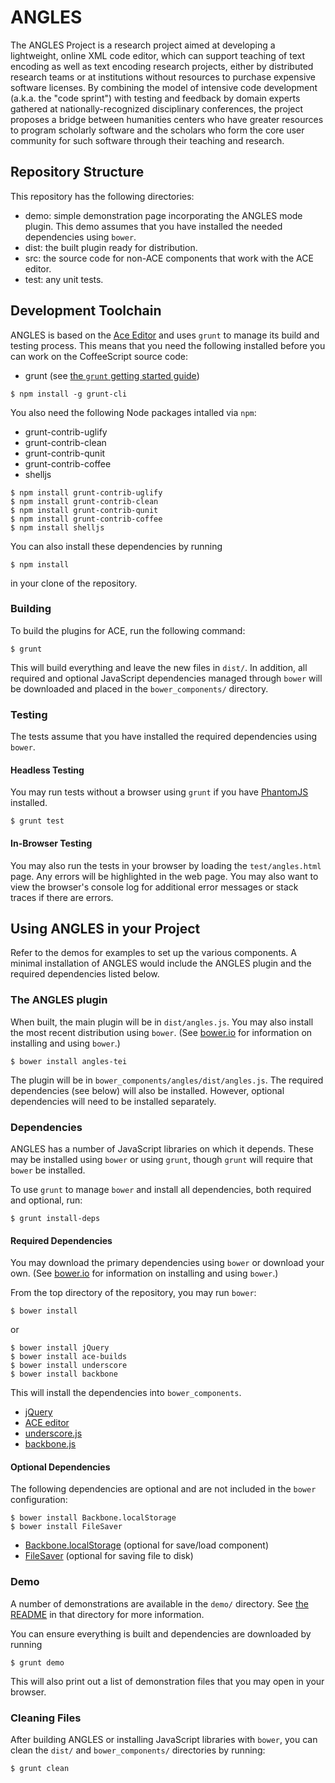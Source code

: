 # ANGLES

The ANGLES Project is a research project aimed at developing a 
lightweight, online XML code editor, which can support teaching of 
text encoding as well as text encoding research projects, either by 
distributed research teams or at institutions without resources to 
purchase expensive software licenses. By combining the model of 
intensive code development (a.k.a. the "code sprint") with testing 
and feedback by domain experts gathered at nationally-recognized 
disciplinary conferences, the project proposes a bridge between 
humanities centers who have greater resources to program scholarly 
software and the scholars who form the core user community for such 
software through their teaching and research.

## Repository Structure

This repository has the following directories:

* demo: simple demonstration page incorporating the ANGLES mode plugin. This demo assumes that you have installed the needed dependencies using `bower`.
* dist: the built plugin ready for distribution.
* src: the source code for non-ACE components that work with the ACE editor.
* test: any unit tests.

## Development Toolchain

ANGLES is based on the [Ace Editor](http://ace.ajax.org/) and uses `grunt`
to manage its build and testing process. This means that
you need the following installed before you can work on the CoffeeScript
source code:

* grunt (see [the `grunt` getting started guide](http://gruntjs.com/getting-started))

```
$ npm install -g grunt-cli
```

You also need the following Node packages intalled via `npm`:

* grunt-contrib-uglify
* grunt-contrib-clean
* grunt-contrib-qunit
* grunt-contrib-coffee
* shelljs

```
$ npm install grunt-contrib-uglify
$ npm install grunt-contrib-clean
$ npm install grunt-contrib-qunit
$ npm install grunt-contrib-coffee
$ npm install shelljs
```

You can also install these dependencies by running

```
$ npm install
```

in your clone of the repository.

### Building

To build the plugins for ACE, run the following command:

```
$ grunt
```

This will build everything and leave the new files in `dist/`. In addition, all required and optional JavaScript dependencies managed through `bower` will be downloaded and placed in the `bower_components/` directory.

### Testing

The tests assume that you have installed the required dependencies using `bower`.

#### Headless Testing

You may run tests without a browser using `grunt` if you have [PhantomJS](http://phantomjs.org/) installed.

```
$ grunt test
```

#### In-Browser Testing

You may also run the tests in your browser by loading the `test/angles.html` page. Any errors will be highlighted in the web page. You may also want to view the browser's console log for additional error messages or stack traces if there are errors.
## Using ANGLES in your Project

Refer to the demos for examples to set up the various components. A minimal installation of ANGLES would include the ANGLES plugin and the required dependencies listed below.

### The ANGLES plugin

When built, the main plugin will be in `dist/angles.js`. You may also install the most recent distribution using `bower`. (See [bower.io](http://bower.io/#installing-bower) for information on installing and using `bower`.)

```
$ bower install angles-tei
```

The plugin will be in `bower_components/angles/dist/angles.js`. The required dependencies (see below) will also be installed. However, optional dependencies will need to be installed separately.

### Dependencies

ANGLES has a number of JavaScript libraries on which it depends. These may be installed using `bower` or using `grunt`, though `grunt` will require that `bower` be installed.

To use `grunt` to manage `bower` and install all dependencies, both required and optional, run:

```
$ grunt install-deps
```

#### Required Dependencies

You may download the primary dependencies using `bower` or download your own. (See [bower.io](http://bower.io/#installing-bower) for information on installing and using `bower`.)

From the top directory of the repository, you may run `bower`:

```
$ bower install
```

or

```
$ bower install jQuery
$ bower install ace-builds
$ bower install underscore
$ bower install backbone
```

This will install the dependencies into `bower_components`.

* [jQuery](https://jquery.com/)
* [ACE editor](http://ace.c9.io/)
* [underscore.js](http://underscorejs.org/)
* [backbone.js](http://backbonejs.org/)

#### Optional Dependencies

The following dependencies are optional and are not included in the `bower` configuration:

```
$ bower install Backbone.localStorage
$ bower install FileSaver
```

* [Backbone.localStorage](https://github.com/jeromegn/Backbone.localStorage) (optional for save/load component)
* [FileSaver](https://github.com/eligrey/FileSaver.js) (optional for saving file to disk)

### Demo

A number of demonstrations are available in the `demo/` directory. See [the README](./demo/README.md) in that directory for more information.

You can ensure everything is built and dependencies are downloaded by running

```
$ grunt demo
```

This will also print out a list of demonstration files that you may open in your browser.

### Cleaning Files

After building ANGLES or installing JavaScript libraries with `bower`, you can clean the `dist/` and `bower_components/` directories by running:

```
$ grunt clean
```